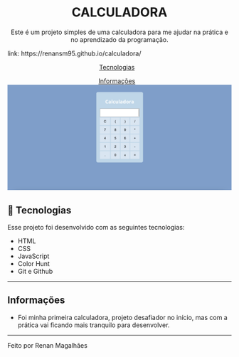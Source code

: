 <h1 align="center"> CALCULADORA </h1>

<p align="center">
Este é um projeto simples de uma calculadora para me ajudar na prática e no aprendizado da programação.
  <p>link: https://renansm95.github.io/calculadora/</p>
</p>


<p align="center">
  <a href="#-tecnologias">Tecnologias</a>&nbsp;&nbsp;&nbsp;
<p align="center">
  <a href="#-tecnologias">Informações</a>&nbsp;&nbsp;&nbsp;
<br>

<img width="1440" alt="Captura de Tela 2023-06-22 às 18 52 07" src="./assets/img/calculadora.png">

## 🚀 Tecnologias

Esse projeto foi desenvolvido com as seguintes tecnologias:

- HTML
- CSS
- JavaScript
- Color Hunt
- Git e Github

---

## Informações

- Foi minha primeira calculadora, projeto desafiador no início, mas com a prática vai ficando mais tranquilo para desenvolver.

---

Feito por Renan Magalhães
